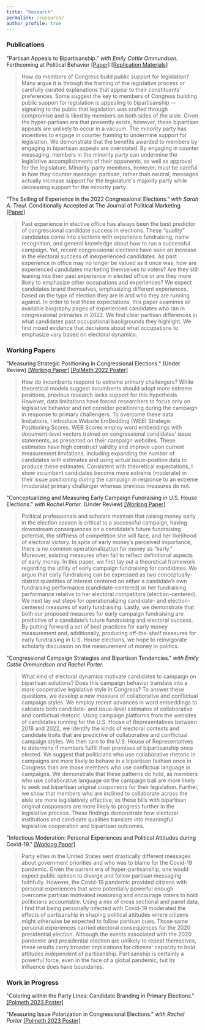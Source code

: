```yaml
---
title: "Research"
permalink: /research/
author_profile: true
---
```



### Publications

"Partisan Appeals to Bipartisanship." *with Emily Cottle Ommundsen.*  Forthcoming at Political Behavior [[Paper]](/files/case_cottle_partisanappeals.pdf) [[Replication Materials]](https://github.com/crcase/partisan-appeals-to-bipartisanship)

>How do members of Congress build public support for legislation? Many argue it is through the framing of the legislative process or carefully curated explanations that appeal to their constituents' preferences. Some suggest the key to members of Congress building public support for legislation is appealing to bipartisanship — signaling to the public that legislation was crafted through compromise and is liked by members on both sides of the aisle. Given the hyper-partisan era that presently exists, however, these bipartisan appeals are unlikely to occur in a vacuum. The minority party has incentives to engage in counter framing to undermine support for legislation. We demonstrate that the benefits awarded to members by engaging in bipartisan appeals are overstated. By engaging in counter messaging, members in the minority party can undermine the legislative accomplishments of their opponents, as well as approval for the legislature. Minority-party members, however, must be careful in how they counter message: partisan, rather than neutral, messages actually increase support for the legislature's majority party while decreasing support for the minority party.

"The Selling of Experience in the 2022 Congressional Elections." *with Sarah A. Treul.* Conditionally Accepted at The Journal of Political Marketing [[Paper]](/files/case_treul_occupation.pdf)

>Past experience in elective office has always been the best predictor of congressional candidate success in elections. These “quality” candidates come into elections with experience fundraising, name recognition, and general knowledge about how to run a successful campaign. Yet, recent congressional elections have seen an increase in the electoral success of inexperienced candidates. As past experience in office may no longer be valued as it once was, how are experienced candidates marketing themselves to voters? Are they still leaning into their past experience in elected office or are they more likely to emphasize other occupations and experiences? We expect candidates brand themselves, emphasizing different experiences, based on the type of election they are in and who they are running against. In order to test these expectations, this paper examines all available biography pages of experienced candidates who ran in congressional primaries in 2022. We find clear partisan differences in what candidates past occupational backgrounds they highlight. We find mixed evidence that decisions about what occupations to emphasize vary based on electoral dynamics.

### Working Papers

"Measuring Strategic Positioning in Congressional Elections." (Under Review) [[Working Paper]](/files/case_measuringpositioning.pdf) [[PolMeth 2022 Poster]](/files/case_wordembeddings.pdf)

>How do incumbents respond to extreme primary challengers? While theoretical models suggest incumbents should adopt more extreme positions, previous research lacks support for this hypothesis. However, data limitations have forced researchers to focus only on legislative behavior and not consider positioning during the campaign in response to primary challengers. To overcome these data limitations, I introduce Website EmBedding (WEB) Strategic Positioning Scores. WEB Scores employ word embeddings with document-level vectors trained on congressional candidates' issue statements, as presented on their campaign websites. These estimates have high construct validity and improve upon current measurement limitations, including expanding the number of candidates with estimates and using actual issue-position data to produce these estimates. Consistent with theoretical expectations, I show incumbent candidates become more extreme (moderate) in their issue positioning during the campaign in response to an extreme (moderate) primary challenger whereas previous measures do not.

"Conceptualizing and Measuring Early Campaign Fundraising in U.S. House Elections." *with Rachel Porter.* (Under Review) [[Working Paper]](/files/case_porter_money.pdf)

>Political professionals and scholars maintain that raising money early in the election season is critical to a successful campaign, having downstream consequences on a candidate’s future fundraising potential, the stiffness of competition she will face, and her likelihood of electoral victory. In spite of early money’s perceived importance, there is no common operationalization for money as “early.” Moreover, existing measures often fail to reflect definitional aspects of early money. In this paper, we first lay out a theoretical framework regarding the utility of early campaign fundraising for candidates. We argue that early fundraising can be expressed as two conceptually-district quantities of interest centered on either a candidate’s own fundraising performance (candidate-centered) or her fundraising performance relative to her electoral competitors (election-centered). We next lay out steps for operationalizing candidate- and election-centered measures of early fundraising. Lastly, we demonstrate that both our proposed measures for early campaign fundraising are predictive of a candidate’s future fundraising and electoral success. By putting forward a set of best practices for early money measurement and, additionally, producing off-the-shelf measures for early fundraising in U.S. House elections, we hope to reinvigorate scholarly discussion on the measurement of money in politics.

"Congressional Campaign Strategies and Bipartisan Tendencies." *with Emily Cottle Ommundsen and Rachel Porter.*

>What kind of electoral dynamics motivate candidates to campaign on bipartisan solutions? Does this campaign behavior translate into a more cooperative legislative style in Congress? To answer these questions, we develop a new measure of collaborative and conflictual campaign styles. We employ recent advances in word embeddings to calculate both candidate- and issue-level estimates of collaborative and conflictual rhetoric. Using campaign platforms from the websites of candidates running for the U.S. House of Representatives between 2018 and 2022, we identify the kinds of electoral contexts and candidate traits that are predictive of collaborative and conflictual campaign styles. We then turn to the U.S. House of Representatives to determine if members fulfill their promises of bipartisanship once elected. We suggest that politicians who use collaborative rhetoric in campaigns are more likely to behave in a bipartisan fashion once in Congress than are those members who use conflictual language in campaigns. We demonstrate that these patterns do hold, as members who use collaborative language on the campaign trail are more likely to seek out bipartisan original cosponsors for their legislation. Further, we show that members who are inclined to collaborate across the aisle are more legislatively effective, as these bills with bipartisan original cosponsors are more likely to progress further in the legislative process. These findings demonstrate how electoral institutions and candidate qualities translate into meaningful legislative cooperation and bipartisan outcomes. 

"Infectious Moderation: Personal Experiences and Political Attitudes during Covid-19." [[Working Paper]](/files/case_infectiousmoderation.pdf)

>Party elites in the United States sent drastically different messages about government priorities and who was to blame for the Covid-19 pandemic. Given the current era of hyper-partisanship, one would expect public opinion to diverge and follow partisan messaging faithfully. However, the Covid-19 pandemic provided citizens with personal experiences that were potentially powerful enough overcome partisan motivated reasoning and encourage voters to hold politicians accountable. Using a mix of cross sectional and panel data, I find that being personally infected with Covid-19 moderated the effects of partisanship in shaping political attitudes where citizens might otherwise be expected to follow partisan cues. Those same personal experiences carried electoral consequences for the 2020 presidential election. Although the events associated with the 2020 pandemic and presidential election are unlikely to repeat themselves, these results carry broader implications for citizens' capacity to hold attitudes independent of partisanship. Partisanship is certainly a powerful force, even in the face of a global pandemic, but its influence does have boundaries.

### Work in Progress

"Coloring within the Party Lines: Candidate Branding in Primary Elections." [[Polmeth 2023 Poster]](/files/case_logos_poster.pdf)

"Measuring Issue Polarization in Congressional Elections." *with Rachel Porter* [[Polmeth 2023 Poster]](/files/case_porter_issues_poster.pdf)



